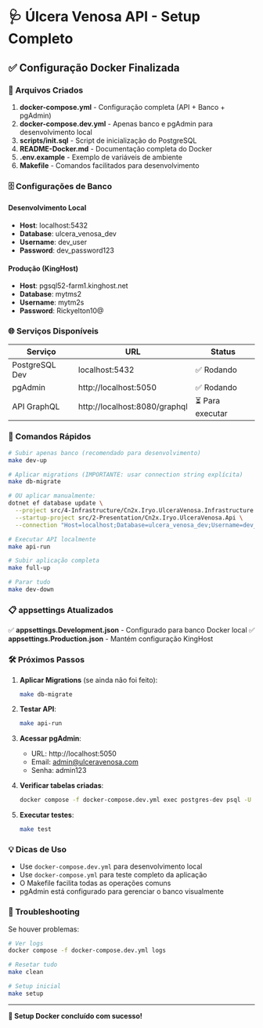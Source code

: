 # 🩺 Úlcera Venosa API - Setup Completo

## ✅ Configuração Docker Finalizada

### 📁 Arquivos Criados

1. **docker-compose.yml** - Configuração completa (API + Banco + pgAdmin)
2. **docker-compose.dev.yml** - Apenas banco e pgAdmin para desenvolvimento local
3. **scripts/init.sql** - Script de inicialização do PostgreSQL
4. **README-Docker.md** - Documentação completa do Docker
5. **.env.example** - Exemplo de variáveis de ambiente
6. **Makefile** - Comandos facilitados para desenvolvimento

### 🗄️ Configurações de Banco

#### Desenvolvimento Local
- **Host**: localhost:5432
- **Database**: ulcera_venosa_dev
- **Username**: dev_user
- **Password**: dev_password123

#### Produção (KingHost)
- **Host**: pgsql52-farm1.kinghost.net
- **Database**: mytms2
- **Username**: mytm2s
- **Password**: Rickyelton10@

### 🌐 Serviços Disponíveis

| Serviço | URL | Status |
|---------|-----|--------|
| PostgreSQL Dev | localhost:5432 | ✅ Rodando |
| pgAdmin | http://localhost:5050 | ✅ Rodando |
| API GraphQL | http://localhost:8080/graphql | ⏳ Para executar |

### 🚀 Comandos Rápidos

```bash
# Subir apenas banco (recomendado para desenvolvimento)
make dev-up

# Aplicar migrations (IMPORTANTE: usar connection string explícita)
make db-migrate

# OU aplicar manualmente:
dotnet ef database update \
  --project src/4-Infrastructure/Cn2x.Iryo.UlceraVenosa.Infrastructure \
  --startup-project src/2-Presentation/Cn2x.Iryo.UlceraVenosa.Api \
  --connection "Host=localhost;Database=ulcera_venosa_dev;Username=dev_user;Password=dev_password123;SSL Mode=Disable"

# Executar API localmente
make api-run

# Subir aplicação completa
make full-up

# Parar tudo
make dev-down
```

### 📋 appsettings Atualizados

✅ **appsettings.Development.json** - Configurado para banco Docker local
✅ **appsettings.Production.json** - Mantém configuração KingHost

### 🛠️ Próximos Passos

1. **Aplicar Migrations** (se ainda não foi feito):
   ```bash
   make db-migrate
   ```

2. **Testar API**:
   ```bash
   make api-run
   ```

3. **Acessar pgAdmin**:
   - URL: http://localhost:5050
   - Email: admin@ulceravenosa.com
   - Senha: admin123

4. **Verificar tabelas criadas**:
   ```bash
   docker compose -f docker-compose.dev.yml exec postgres-dev psql -U dev_user -d ulcera_venosa_dev -c "\dt"
   ```

5. **Executar testes**:
   ```bash
   make test
   ```

### 💡 Dicas de Uso

- Use `docker-compose.dev.yml` para desenvolvimento local
- Use `docker-compose.yml` para teste completo da aplicação
- O Makefile facilita todas as operações comuns
- pgAdmin está configurado para gerenciar o banco visualmente

### 🔧 Troubleshooting

Se houver problemas:
```bash
# Ver logs
docker compose -f docker-compose.dev.yml logs

# Resetar tudo
make clean

# Setup inicial
make setup
```

---
**🎉 Setup Docker concluído com sucesso!**
